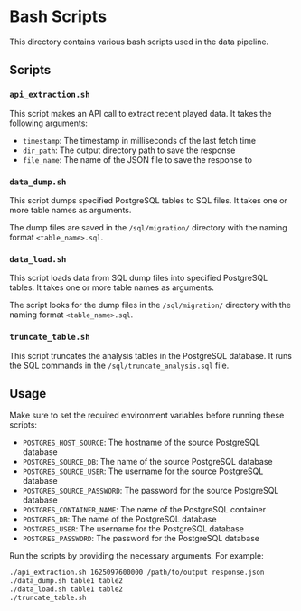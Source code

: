 # Bash Scripts

This directory contains various bash scripts used in the data pipeline.

## Scripts

### `api_extraction.sh`

This script makes an API call to extract recent played data. It takes the following arguments:

- `timestamp`: The timestamp in milliseconds of the last fetch time
- `dir_path`: The output directory path to save the response
- `file_name`: The name of the JSON file to save the response to

### `data_dump.sh`

This script dumps specified PostgreSQL tables to SQL files. It takes one or more table names as arguments.

The dump files are saved in the `/sql/migration/` directory with the naming format `<table_name>.sql`.

### `data_load.sh`

This script loads data from SQL dump files into specified PostgreSQL tables. It takes one or more table names as arguments.

The script looks for the dump files in the `/sql/migration/` directory with the naming format `<table_name>.sql`.

### `truncate_table.sh`

This script truncates the analysis tables in the PostgreSQL database. It runs the SQL commands in the `/sql/truncate_analysis.sql` file.

## Usage

Make sure to set the required environment variables before running these scripts:

- `POSTGRES_HOST_SOURCE`: The hostname of the source PostgreSQL database
- `POSTGRES_SOURCE_DB`: The name of the source PostgreSQL database
- `POSTGRES_SOURCE_USER`: The username for the source PostgreSQL database
- `POSTGRES_SOURCE_PASSWORD`: The password for the source PostgreSQL database
- `POSTGRES_CONTAINER_NAME`: The name of the PostgreSQL container
- `POSTGRES_DB`: The name of the PostgreSQL database
- `POSTGRES_USER`: The username for the PostgreSQL database
- `POSTGRES_PASSWORD`: The password for the PostgreSQL database

Run the scripts by providing the necessary arguments. For example:

```bash
./api_extraction.sh 1625097600000 /path/to/output response.json
./data_dump.sh table1 table2
./data_load.sh table1 table2
./truncate_table.sh
```
